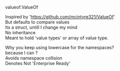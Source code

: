 valueof.ValueOf<T>

Inspired by 'https://github.com/mcintyre321/ValueOf'  
But defaults to compare values  
Its a struct, untill I change my mind  
No inheritance  
Meant to hold 'value types' or array of value type. 


Why you keep using lowercase for the namespaces?  
because I can ?  
Avoids namespace collision  
Denotes Not 'Enterprise Ready' 

